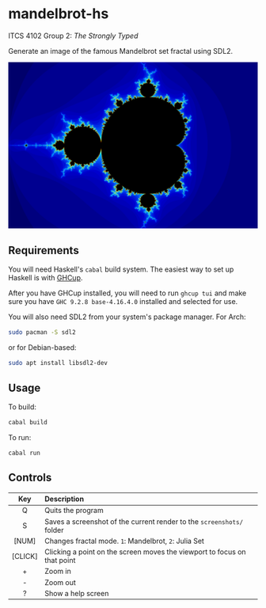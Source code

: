 # mandelbrot-hs

ITCS 4102 Group 2: *The Strongly Typed*

Generate an image of the famous Mandelbrot set fractal using SDL2.

![Example screenshot](/docs/Screenshot.png)

## Requirements

You will need Haskell's `cabal` build system. The easiest way to set up Haskell is with [GHCup](https://www.haskell.org/ghcup/).

After you have GHCup installed, you will need to run `ghcup tui` and make sure you have `GHC 9.2.8 base-4.16.4.0` installed and selected for use.

You will also need SDL2 from your system's package manager. For Arch:

```bash
sudo pacman -S sdl2
```

or for Debian-based:

```bash
sudo apt install libsdl2-dev
```

## Usage

To build:

```bash
cabal build
```

To run:

```bash
cabal run
```

## Controls

| Key | Description |
| :-: | :- |
| Q | Quits the program |
| S | Saves a screenshot of the current render to the `screenshots/` folder |
| [NUM] | Changes fractal mode. `1`: Mandelbrot, `2`: Julia Set |
| [CLICK] | Clicking a point on the screen moves the viewport to focus on that point |
| + | Zoom in |
| - | Zoom out |
| ? | Show a help screen |
